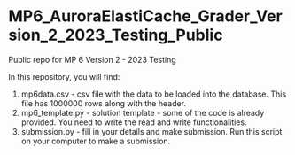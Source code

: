 # MP6_AuroraElastiCache_Grader_Version_2_2023_Testing_Public

Public repo for MP 6 Version 2 - 2023 Testing

In this repository, you will find:

1) mp6data.csv - csv file with the data to be loaded into the database. This file has 1000000 rows along with the header.
2) mp6_template.py - solution template - some of the code is already provided. You need to write the read and write functionalities.
3) submission.py - fill in your details and make submission. Run this script on your computer to make a submission.
